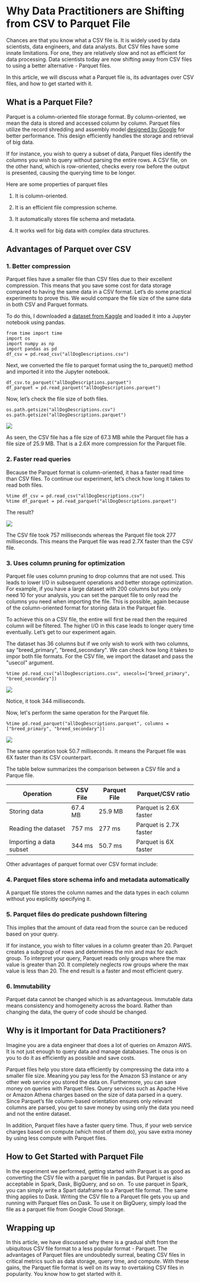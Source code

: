 # Why Data Practitioners are Shifting from CSV to Parquet File

Chances are that you know what a CSV file is. It is widely used by data scientists, data engineers, and data analysts. But CSV files have some innate limitations. For one, they are relatively slow and not as efficient for data processing. Data scientists today are now shifting away from CSV files to using a better alternative - Parquet files.

In this article, we will discuss what a Parquet file is, its advantages over CSV files, and how to get started with it.

## What is a Parquet File?

Parquet is a column-oriented file storage format. By column-oriented, we mean the data is stored and accessed column by column. Parquet files utilize the record shredding and assembly model [designed by Google](https://research.google/pubs/pub36632/) for better performance. This design efficiently handles the storage and retrieval of big data.

If for instance, you wish to query a subset of data, Parquet files identify the columns you wish to query without parsing the entire rows. A CSV file, on the other hand, which is row-oriented, checks every row before the output is presented, causing the querying time to be longer. 

Here are some properties of parquet files

1.  It is column-oriented.
    
2.  It is an efficient file compression scheme.
    
3.  It automatically stores file schema and metadata.
    
4.  It works well for big data with complex data structures.
    

## Advantages of Parquet over CSV

### 1. Better compression
    

Parquet files have a smaller file than CSV files due to their excellent compression. This means that you save some cost for data storage compared to having the same data in a CSV format. Let’s do some practical experiments to prove this. We would compare the file size of the same data in both CSV and Parquet formats.

To do this, I downloaded a [dataset from Kaggle](https://www.kaggle.com/datasets/thedevastator/adoptable-dogs-in-the-us?resource=download) and loaded it into a Jupyter notebook using pandas.

```
from time import time  
import os  
import numpy as np  
import pandas as pd  
df_csv = pd.read_csv("allDogDescriptions.csv")
```
  

Next, we converted the file to parquet format using the to_parquet() method and imported it into the Jupyter notebook.

```
df_csv.to_parquet("allDogDescriptions.parquet")  
df_parquet = pd.read_parquet("allDogDescriptions.parquet")
```
  

Now, let’s check the file size of both files.
```
os.path.getsize("allDogDescriptions.csv")  
os.path.getsize("allDogDescriptions.parquet")
```

![](https://lh4.googleusercontent.com/2NIdei-1yMs5xysH1sIzM8Ioi8jmyV7is8xhUOMmH2AvBfsbWUWfurdr2ZxQKQ75-CSls-Y-ZX_4nhTHpcWUeLKu3RG6IdkSS4ltTpCZ6PfHxar6dzJ008MX96EJPWhTj49UGwbWMHcKV4DJUJvnPVPArZoiq024fxQ5ookG93pPd-J3EKch7-YmR3lyxw)

As seen, the CSV file has a file size of 67.3 MB while the Parquet file has a file size of 25.9 MB. That is a 2.6X more compression for the Parquet file.

### 2. Faster read queries
    

Because the Parquet format is column-oriented, it has a faster read time than CSV files. To continue our experiment, let’s check how long it takes to read both files.

```
%time df_csv = pd.read_csv("allDogDescriptions.csv")  
%time df_parquet = pd.read_parquet("allDogDescriptions.parquet")
```
  

The result?

![](https://lh5.googleusercontent.com/6dAMmgWiJSAXylMmKqUIJTtCg6vsZv0dU7Y3r6soBZyVFIwu_JeYkdGDl4_cuasidin-T0Nk8jXb41fwxNLs4EUJJ3Z5FV9XfVBjEjvcMfLXTlF0AQ2Qi5eaSm0vqSva_r00Wnw2DlappwAKy1oO1WbxcvgE9nbSmLlSquAm-Ke42cHcRwleT90t7vRn7Q)

The CSV file took 757 milliseconds whereas the Parquet file took 277 milliseconds. This means the Parquet file was read 2.7X faster than the CSV file.

### 3. Uses column pruning for optimization
    

Parquet file uses column pruning to drop columns that are not used. This leads to lower I/O in subsequent operations and better storage optimization. For example, if you have a large dataset with 200 columns but you only need 10 for your analysis, you can set the parquet file to only read the columns you need when importing the file. This is possible, again because of the column-oriented format for storing data in the Parquet file.

To achieve this on a CSV file, the entire will first be read then the required column will be filtered. The higher I/O in this case leads to longer query time eventually. Let’s get to our experiment again. 

The dataset has 36 columns but if we only wish to work with two columns, say "breed_primary", "breed_secondary". We can check how long it takes to impor both file formats. For the CSV file, we import the dataset and pass the "usecol" argument.

```
%time pd.read_csv("allDogDescriptions.csv", usecols=["breed_primary", "breed_secondary"])
```
  

![](https://lh5.googleusercontent.com/zeqRXsIMp-odwFRkMpwokv4qodSg2zacasoQq3W4TnxGLs4uNHt_b1CxPeUXsLrT93WzWeKw5Yf6apuj2VHD63QV5tB4mOe1S1EU-1duF0f0-FcRMxMGszXmqIXybJGf7GcJGVPih8VEIfnJ4yWhbRobgXapkCUc7h7ZwdSN6oNZR4__JzaZJsOoosHO1A)

Notice, it took 344 milliseconds. 

Now, let's perform the same operation for the Parquet file.

```
%time pd.read_parquet("allDogDescriptions.parquet", columns = ["breed_primary", "breed_secondary"])
```
  

![](https://lh4.googleusercontent.com/cWkO2232J3ZidZCksy9v2nkugzWBffW-7SqNnuaGKybPXL6XfSjdr-TkW1egc_buuzx8qC-mFWYD3nrIH6Mr2jGUW-xwsdmdqw5rX-etVQ6UyDQbzbGDhULm3f5xtOp7TNJRqmQkinq5gsFv3Y_4XPF7TIUskx5tYyezzLz_ugjWryY3xY6NdLdM8IKGrw)

The same operation took 50.7 milliseconds. It means the Parquet file was 6X faster than its CSV counterpart.

The table below summarizes the comparison between a CSV file and a Parque file.
  

| Operation               | CSV File | Parquet File | Parquet/CSV ratio      |
|-------------------------|----------|--------------|------------------------|
| Storing data            | 67.4 MB  | 25.9 MB      | Parquet is 2.6X faster |
| Reading the dataset     | 757 ms   | 277 ms       | Parquet is 2.7X faster |
| Importing a data subset | 344 ms   | 50.7 ms      | Parquet is 6X faster   |

Other advantages of parquet format over CSV format include:

### 4. Parquet files store schema info and metadata automatically
    

A parquet file stores the column names and the data types in each column without you explicitly specifying it. 

### 5. Parquet files do predicate pushdown filtering
    

This implies that the amount of data read from the source can be reduced based on your query. 

If for instance, you wish to filter values in a column greater than 20. Parquet creates a subgroup of rows and determines the min and max for each group. To interpret your query, Parquet reads only groups where the max value is greater than 20. It completely neglects row groups where the max value is less than 20. The end result is a faster and most efficient query.

### 6. Immutability
    

Parquet data cannot be changed which is as advantageous. Immutable data means consistency and homogeneity across the board. Rather than changing the data, the query of code should be changed.

## Why is it Important for Data Practitioners?

Imagine you are a data engineer that does a lot of queries on Amazon AWS. It is not just enough to query data and manage databases. The onus is on you to do it as efficiently as possible and save costs.

Parquet files help you store data efficiently by compressing the data into a smaller file size. Meaning you pay less for the Amazon S3 instance or any other web service you stored the data on. Furthermore, you can save money on queries with Parquet files. Query services such as Apache Hive or Amazon Athena charges based on the size of data parsed in a query. Since Parquet’s file column-based orientation ensures only relevant columns are parsed, you get to save money by using only the data you need and not the entire dataset. 

In addition, Parquet files have a faster query time. Thus, if your web service charges based on compute (which most of them do), you save extra money by using less compute with Parquet files. 

  

## How to Get Started with Parquet File

In the experiment we performed, getting started with Parquet is as good as converting the CSV file with a parquet file in pandas. But Parquet is also acceptable in Spark, Dask, BigQuery, and so on.  To use parquet in Spark, you can simply write a Spart dataframe to a Parquet file format. The same thing applies to Dask. Writing the CSV file to a Parquet file gets you up and running with Parquet files on Dask. To use it on BigQuery, simply load the file as a parquet file from Google Cloud Storage.

  

## Wrapping up

In this article, we have discussed why there is a gradual shift from the ubiquitous CSV file format to a less popular format - Parquet. The advantages of Parquet files are undoubtedly surreal, beating CSV files in critical metrics such as data storage, query time, and compute. With these gains, the Parquet file format is well on its way to overtaking CSV files in popularity. You know how to get started with it.
